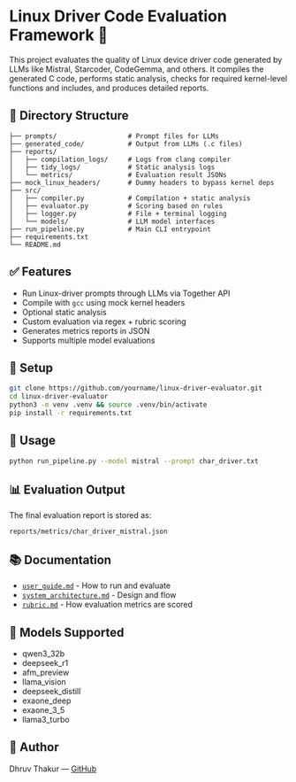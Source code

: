 # Linux Driver Code Evaluation Framework 🚀

This project evaluates the quality of Linux device driver code generated by LLMs like Mistral, Starcoder, CodeGemma, and others. It compiles the generated C code, performs static analysis, checks for required kernel-level functions and includes, and produces detailed reports.

## 📁 Directory Structure

```
├── prompts/                  # Prompt files for LLMs
├── generated_code/           # Output from LLMs (.c files)
├── reports/
│   ├── compilation_logs/     # Logs from clang compiler
│   ├── tidy_logs/            # Static analysis logs
│   └── metrics/              # Evaluation result JSONs
├── mock_linux_headers/       # Dummy headers to bypass kernel deps
├── src/
│   ├── compiler.py           # Compilation + static analysis
│   ├── evaluator.py          # Scoring based on rules
│   ├── logger.py             # File + terminal logging
│   └── models/               # LLM model interfaces
├── run_pipeline.py           # Main CLI entrypoint
├── requirements.txt
└── README.md
```

## ✅ Features

- Run Linux-driver prompts through LLMs via Together API
- Compile with `gcc` using mock kernel headers
- Optional static analysis 
- Custom evaluation via regex + rubric scoring
- Generates metrics reports in JSON
- Supports multiple model evaluations

## 🔧 Setup

```bash
git clone https://github.com/yourname/linux-driver-evaluator.git
cd linux-driver-evaluator
python3 -m venv .venv && source .venv/bin/activate
pip install -r requirements.txt
```

## 🚀 Usage

```bash
python run_pipeline.py --model mistral --prompt char_driver.txt
```

## 📊 Evaluation Output

The final evaluation report is stored as:
```
reports/metrics/char_driver_mistral.json
```

## 📚 Documentation

- [`user_guide.md`](user_guide.md) - How to run and evaluate
- [`system_architecture.md`](system_architecture.md) - Design and flow
- [`rubric.md`](rubric.md) - How evaluation metrics are scored

## 🧠 Models Supported

- qwen3_32b
- deepseek_r1
- afm_preview
- llama_vision
- deepseek_distill
- exaone_deep
- exaone_3_5
- llama3_turbo

## 👤 Author

Dhruv Thakur — [GitHub](https://github.com/dhruvthakur2000)